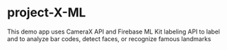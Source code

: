 # project-X-ML
This demo app uses CameraX API and Firebase ML Kit labeling API to label and to analyze bar codes, detect faces, or recognize famous landmarks
